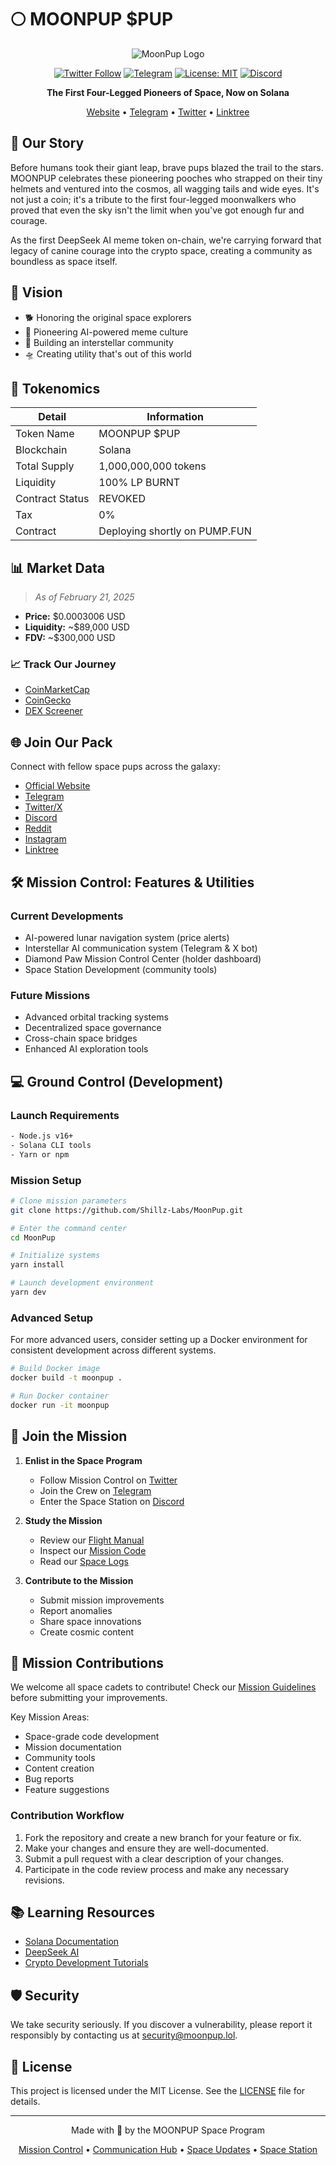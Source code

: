 # 🌕 MOONPUP \$PUP

<div align="center">

![MoonPup Logo](https://moonpup.lol/assets/images/image01.png?v=799071c8)

[![Twitter Follow](https://img.shields.io/twitter/follow/MoonPupSol?style=social)](https://x.com/ogmpupsol?s=21)
[![Telegram](https://img.shields.io/badge/Telegram-2CA5E0?style=for-the-badge&logo=telegram&logoColor=white)](https://t.me/s/ogmpupsol)
[![License: MIT](https://img.shields.io/badge/License-MIT-yellow.svg)](LICENSE)
[![Discord](https://img.shields.io/badge/Discord-7289DA?style=for-the-badge&logo=discord&logoColor=white)](https://discord.gg/moonpup)

**The First Four-Legged Pioneers of Space, Now on Solana**

[Website](https://moonpup.lol/) • [Telegram](https://t.me/s/ogmpupsol) • [Twitter](https://x.com/ogmpupsol?s=21) • [Linktree](https://linktr.ee/moonpupsol)

</div>

## 🚀 Our Story

Before humans took their giant leap, brave pups blazed the trail to the stars. MOONPUP celebrates these pioneering pooches who strapped on their tiny helmets and ventured into the cosmos, all wagging tails and wide eyes. It's not just a coin; it's a tribute to the first four-legged moonwalkers who proved that even the sky isn't the limit when you've got enough fur and courage.

As the first DeepSeek AI meme token on-chain, we're carrying forward that legacy of canine courage into the crypto space, creating a community as boundless as space itself.

## 💫 Vision
- 🐕 Honoring the original space explorers
- 🚀 Pioneering AI-powered meme culture
- 🌌 Building an interstellar community
- 🛸 Creating utility that's out of this world

## 💎 Tokenomics

| Detail | Information |
|--------|-------------|
| Token Name | MOONPUP \$PUP |
| Blockchain | Solana |
| Total Supply | 1,000,000,000 tokens |
| Liquidity | 100% LP BURNT |
| Contract Status | REVOKED |
| Tax | 0% |
| Contract | Deploying shortly on PUMP.FUN |

## 📊 Market Data

> *As of February 21, 2025*

- **Price:** \$0.0003006 USD
- **Liquidity:** ~\$89,000 USD
- **FDV:** ~\$300,000 USD

### 📈 Track Our Journey
- [CoinMarketCap](https://coinmarketcap.com/dexscan/solana/9rsoGDwPb3xnddsu1ernhmix4xsua3sngs4hm4gw7oyv/)
- [CoinGecko](https://www.coingecko.com/en/coins/moonpup)
- [DEX Screener](https://dexscreener.com/solana/9rsogdwpb3xnddsu1ernhmix4xsua3sngs4hm4gw7oyv)

## 🌐 Join Our Pack

Connect with fellow space pups across the galaxy:

- [Official Website](https://moonpup.lol/)
- [Telegram](https://t.me/s/ogmpupsol)
- [Twitter/X](https://x.com/ogmpupsol?s=21)
- [Discord](https://discord.gg/moonpup)
- [Reddit](https://reddit.com/r/MoonPupOfficial)
- [Instagram](https://instagram.com/moonpupsol)
- [Linktree](https://linktr.ee/moonpupsol)

## 🛠 Mission Control: Features & Utilities

### Current Developments
- AI-powered lunar navigation system (price alerts)
- Interstellar AI communication system (Telegram & X bot)
- Diamond Paw Mission Control Center (holder dashboard)
- Space Station Development (community tools)

### Future Missions
- Advanced orbital tracking systems
- Decentralized space governance
- Cross-chain space bridges
- Enhanced AI exploration tools

## 💻 Ground Control (Development)

### Launch Requirements
```bash
- Node.js v16+
- Solana CLI tools
- Yarn or npm
```

### Mission Setup
```bash
# Clone mission parameters
git clone https://github.com/Shillz-Labs/MoonPup.git

# Enter the command center
cd MoonPup

# Initialize systems
yarn install

# Launch development environment
yarn dev
```

### Advanced Setup
For more advanced users, consider setting up a Docker environment for consistent development across different systems.

```bash
# Build Docker image
docker build -t moonpup .

# Run Docker container
docker run -it moonpup
```

## 🚀 Join the Mission

1. **Enlist in the Space Program**
   - Follow Mission Control on [Twitter](https://x.com/ogmpupsol?s=21)
   - Join the Crew on [Telegram](https://t.me/s/ogmpupsol)
   - Enter the Space Station on [Discord](https://discord.gg/moonpup)

2. **Study the Mission**
   - Review our [Flight Manual](https://docs.moonpup.lol)
   - Inspect our [Mission Code](https://github.com/Shillz-Labs/MoonPup)
   - Read our [Space Logs](https://medium.com/@moonpup)

3. **Contribute to the Mission**
   - Submit mission improvements
   - Report anomalies
   - Share space innovations
   - Create cosmic content

## 🤝 Mission Contributions

We welcome all space cadets to contribute! Check our [Mission Guidelines](CONTRIBUTING.md) before submitting your improvements.

Key Mission Areas:
- Space-grade code development
- Mission documentation
- Community tools
- Content creation
- Bug reports
- Feature suggestions

### Contribution Workflow
1. Fork the repository and create a new branch for your feature or fix.
2. Make your changes and ensure they are well-documented.
3. Submit a pull request with a clear description of your changes.
4. Participate in the code review process and make any necessary revisions.

## 📚 Learning Resources

- [Solana Documentation](https://docs.solana.com/)
- [DeepSeek AI](https://deepseek.ai/)
- [Crypto Development Tutorials](https://www.youtube.com/playlist?list=PLjSpcl9y_dwezWGZrWYzPpZnMGQrUkTQ)

## 🛡 Security

We take security seriously. If you discover a vulnerability, please report it responsibly by contacting us at [security@moonpup.lol](mailto:security@moonpup.lol).

## 📜 License

This project is licensed under the MIT License. See the [LICENSE](LICENSE) file for details.

---

<div align="center">

Made with 💫 by the MOONPUP Space Program

[Mission Control](https://moonpup.lol/) • [Communication Hub](https://t.me/s/ogmpupsol) • [Space Updates](https://x.com/ogmpupsol?s=21) • [Space Station](https://discord.gg/moonpup)

</div>
